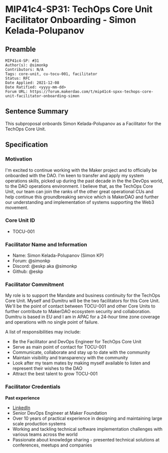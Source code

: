 # MIP41c4-SP31: TechOps Core Unit Facilitator Onboarding - Simon Kelada-Polupanov

## Preamble

```
MIP41c4-SP: #31
Author(s): @simonkp
Contributors: N/A
Tags: core-unit, cu-tocu-001, facilitator
Status: RFC
Date Applied: 2021-12-08
Date Ratified: <yyyy-mm-dd>
Forum URL: https://forum.makerdao.com/t/mip41c4-spxx-techops-core-unit-facilitator-onboarding-simon
```

## Sentence Summary

This subproposal onboards Simon Kelada-Polupanov as a Facilitator for the TechOps Core Unit.

## Specification

### Motivation

I'm excited to continue working with the Maker project and to officially be onboarded with the DAO. I'm keen to transfer and apply my system operations skills, picked up during the past decade in the the DevOps world, to the DAO operations environment. I believe that, as the TechOps Core Unit, our team can join the ranks of the other great operational CUs and help continue this groundbreaking service which is MakerDAO and further our understanding and implementation of systems supporting the Web3 movement.

### Core Unit ID

- TOCU-001

### Facilitator Name and Information

- Name: Simon Kelada-Polupanov (Simon KP)
- Forum: @simonkp 
- Discord: @eskp aka @simonkp
- Github: @eskp

### Facilitator Commitment

My role is to support the Mandate and business continuity for the TechOps Core Unit. Myself and Dumitru will be the two facilitators for this Core Unit. We'll be the point of contact between TOCU-001 and other Core Units to further contribute to MakerDAO ecosystem security and collaboration. Dumitru is based in EU and I am in APAC for a 24-hour time zone coverage and operations with no single point of failure.

A list of responsibilities may include:

- Be the Facilitator and DevOps Engineer for TechOps Core Unit
- Serve as main point of contact for TOCU-001
- Communicate, collaborate and stay up to date with the community
- Maintain visibility and transparency with the community
- Look after my team mates by making myself available to listen and represent their wishes to the DAO
- Attract the best talent to grow TOCU-001

### Facilitator Credentials

**Past experience**

- [LinkedIn](https://www.linkedin.com/in/simonpolupanov/)
- Senior DevOps Engineer at Maker Foundation
- Over 10 years of practical experience in designing and maintaining large scale production systems
- Working and tackling technical software implementation challenges with various teams across the world
- Passionate about knowledge sharing - presented technical solutions at conferences, meetups and companies